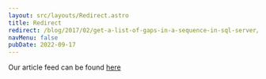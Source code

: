 ```yaml
---
layout: src/layouts/Redirect.astro
title: Redirect
redirect: /blog/2017/02/get-a-list-of-gaps-in-a-sequence-in-sql-server/
navMenu: false
pubDate: 2022-09-17
---
```

<div>
Our article feed can be found <a href="/blog/2017/02/get-a-list-of-gaps-in-a-sequence-in-sql-server/">here</a>
</div>

